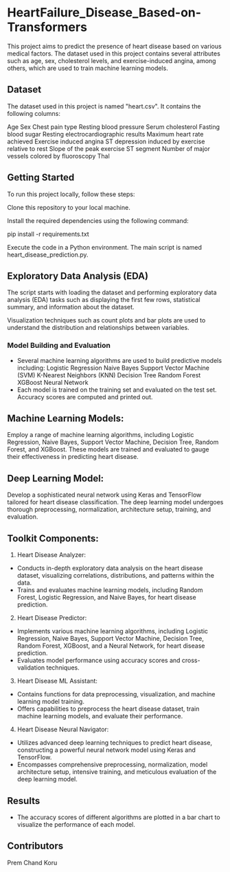 # HeartFailure_Disease_Based-on-Transformers

This project aims to predict the presence of heart disease based on various medical factors. The dataset used in this project contains several attributes such as age, sex, cholesterol levels, and exercise-induced angina, among others, which are used to train machine learning models.

## Dataset
The dataset used in this project is named "heart.csv". It contains the following columns:

Age
Sex
Chest pain type
Resting blood pressure
Serum cholesterol
Fasting blood sugar
Resting electrocardiographic results
Maximum heart rate achieved
Exercise induced angina
ST depression induced by exercise relative to rest
Slope of the peak exercise ST segment
Number of major vessels colored by fluoroscopy
Thal

## Getting Started
To run this project locally, follow these steps:

Clone this repository to your local machine.

Install the required dependencies using the following command:

pip install -r requirements.txt

Execute the code in a Python environment. The main script is named heart_disease_prediction.py.

## Exploratory Data Analysis (EDA)
The script starts with loading the dataset and performing exploratory data analysis (EDA) tasks such as displaying the first few rows, statistical summary, and information about the dataset.

Visualization techniques such as count plots and bar plots are used to understand the distribution and relationships between variables.

### Model Building and Evaluation
- Several machine learning algorithms are used to build predictive models including:
Logistic Regression
Naive Bayes
Support Vector Machine (SVM)
K-Nearest Neighbors (KNN)
Decision Tree
Random Forest
XGBoost
Neural Network
- Each model is trained on the training set and evaluated on the test set. Accuracy scores are computed and printed out.

## Machine Learning Models:

Employ a range of machine learning algorithms, including Logistic Regression, Naive Bayes, Support Vector Machine, Decision Tree, Random Forest, and XGBoost. These models are trained and evaluated to gauge their effectiveness in predicting heart disease.

## Deep Learning Model:

Develop a sophisticated neural network using Keras and TensorFlow tailored for heart disease classification. The deep learning model undergoes thorough preprocessing, normalization, architecture setup, training, and evaluation.

## Toolkit Components:

1. Heart Disease Analyzer:

- Conducts in-depth exploratory data analysis on the heart disease dataset, visualizing correlations, distributions, and patterns within the data.
- Trains and evaluates machine learning models, including Random Forest, Logistic Regression, and Naive Bayes, for heart disease prediction.

2. Heart Disease Predictor:

- Implements various machine learning algorithms, including Logistic Regression, Naive Bayes, Support Vector Machine, Decision Tree, Random Forest, XGBoost, and a Neural Network, for heart disease prediction.
- Evaluates model performance using accuracy scores and cross-validation techniques.

3. Heart Disease ML Assistant:

- Contains functions for data preprocessing, visualization, and machine learning model training.
- Offers capabilities to preprocess the heart disease dataset, train machine learning models, and evaluate their performance.

4. Heart Disease Neural Navigator:

- Utilizes advanced deep learning techniques to predict heart disease, constructing a powerful neural network model using Keras and TensorFlow.
- Encompasses comprehensive preprocessing, normalization, model architecture setup, intensive training, and meticulous evaluation of the deep learning model.



## Results
- The accuracy scores of different algorithms are plotted in a bar chart to visualize the performance of each model.

## Contributors
Prem Chand Koru
